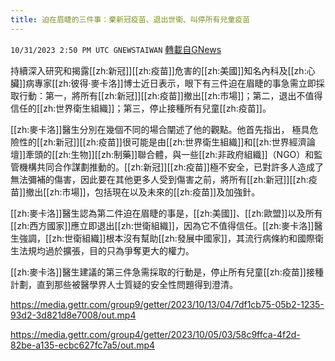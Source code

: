 ```yaml
---
title: 迫在眉睫的三件事：棄新冠疫苗、退出世衛、叫停所有兒童疫苗
---
```

`10/31/2023 2:50 PM UTC GNEWSTAIWAN` [轉載自GNews](https://gnews.org/articles/1904274)



持續深入研究和揭露[[zh:新冠]][[zh:疫苗]]危害的[[zh:美國]]知名內科及[[zh:心臟]]病專家[[zh:彼得·麥卡洛]]博士近日表示，眼下有三件迫在眉睫的事急需立即採取行動：第一，將所有[[zh:新冠]][[zh:疫苗]]撤出[[zh:市場]]；第二，退出不值得信任的[[zh:世界衛生組織]]；第三，停止接種所有兒童[[zh:疫苗]]。  

[[zh:麥卡洛]]醫生分別在幾個不同的場合闡述了他的觀點。他首先指出， 極具危險性的[[zh:新冠]][[zh:疫苗]]很可能是由[[zh:世界衛生組織]]和[[zh:世界經濟論壇]]牽頭的[[zh:生物]][[zh:制藥]]聯合體，與一些[[zh:非政府組織]]（NGO）和監管機構共同合作謀劃推動的。[[zh:新冠]][[zh:疫苗]]極不安全，已對許多人造成了無法彌補的傷害，因此要在其他更多人受到傷害之前，將所有[[zh:新冠]][[zh:疫苗]]撤出[[zh:市場]]，包括現在以及未來的[[zh:疫苗]]及加強針。

  

[[zh:麥卡洛]]醫生認為第二件迫在眉睫的事是，[[zh:美國]]、[[zh:歐盟]]以及所有[[zh:西方國家]]應立即退出[[zh:世衛組織]]，因為它不值得信任。[[zh:麥卡洛]]醫生強調，[[zh:世衛組織]]根本沒有幫助[[zh:發展中國家]]，其流行病條約和國際衛生法規均過於擴張，目的只為爭奪更大的權力。

  

[[zh:麥卡洛]]醫生建議的第三件急需採取的行動是，停止所有兒童[[zh:疫苗]]接種計劃，直到那些被醫學界人士質疑的安全性問題得到澄清。


https://media.gettr.com/group9/getter/2023/10/13/04/7df1cb75-05b2-1235-93d2-3d821d8e7008/out.mp4


https://media.gettr.com/group4/getter/2023/10/05/03/58c9ffca-4f2d-82be-a135-ecbc627fc7a5/out.mp4




